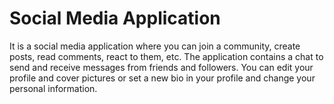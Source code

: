 # Social Media Application


It is a social media application where you can join a community, create posts, read 
comments, react to them, etc.
The application contains a chat to send and receive messages from friends and 
followers.
You can edit your profile and cover pictures or set a new bio in your profile and change 
your personal information.
